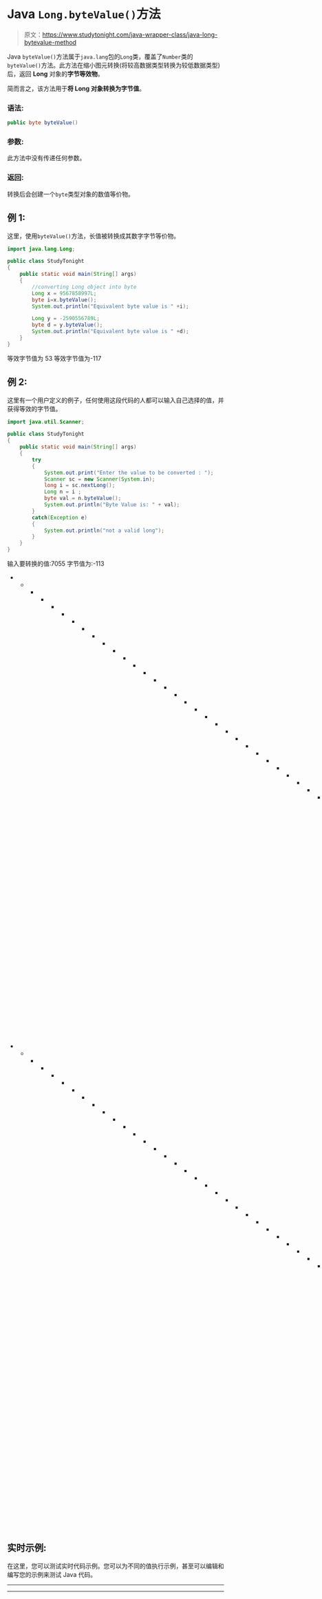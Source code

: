 # Java `Long.byteValue()`方法

> 原文：<https://www.studytonight.com/java-wrapper-class/java-long-bytevalue-method>

Java `byteValue()`方法属于`java.lang`包的`Long`类，覆盖了`Number`类的`byteValue()`方法。此方法在缩小图元转换(将较高数据类型转换为较低数据类型)后，返回 **Long** 对象的**字节等效物**。

简而言之，该方法用于**将 Long 对象转换为字节值**。

### 语法:

```java
public byte byteValue() 
```

### 参数:

此方法中没有传递任何参数。

### 返回:

转换后会创建一个`byte`类型对象的数值等价物。

## 例 1:

这里，使用`byteValue()`方法，长值被转换成其数字字节等价物。

```java
import java.lang.Long;

public class StudyTonight
{  
    public static void main(String[] args) 
    {  
        //converting Long object into byte
        Long x = 9567858997L;
        byte i=x.byteValue();
        System.out.println("Equivalent byte value is " +i);

        Long y = -2590556789L;  
        byte d = y.byteValue();  
        System.out.println("Equivalent byte value is " +d);
    }  
}
```

等效字节值为 53
等效字节值为-117

## 例 2:

这里有一个用户定义的例子，任何使用这段代码的人都可以输入自己选择的值，并获得等效的字节值。

```java
import java.util.Scanner;  

public class StudyTonight
{  
    public static void main(String[] args) 
    {  
        try
        {
            System.out.print("Enter the value to be converted : ");  
            Scanner sc = new Scanner(System.in);  
            long i = sc.nextLong();  
            Long n = i ;  
            byte val = n.byteValue();  
            System.out.println("Byte Value is: " + val);  
        }
        catch(Exception e)
        {
            System.out.println("not a valid long"); 
        }
    }
}
```

输入要转换的值:7055
字节值为:-113
* * * * * * * * * * * * * * * * * * * * * * * * * * * * * * * * * * * * * * * * * *输入要转换的值:-6789
字节值为:123
* * * * * * * * * * * * * * * * * * * * * * * * * * * * * * * * * * * * * * * * * * * * *输入要转换的值:0x5674
不是有效的长

## 实时示例:

在这里，您可以测试实时代码示例。您可以为不同的值执行示例，甚至可以编辑和编写您的示例来测试 Java 代码。

* * *

* * *